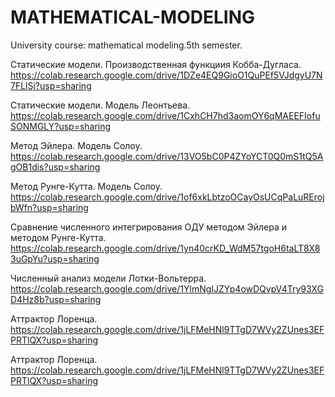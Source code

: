 # MATHEMATICAL-MODELING
University course: mathematical modeling.5th semester.

Статические модели. Производственная функциия Кобба-Дугласа.
https://colab.research.google.com/drive/1DZe4EQ9GioO1QuPEf5VJdgyU7N7FLlSj?usp=sharing

Статические модели. Модель Леонтьева.
https://colab.research.google.com/drive/1CxhCH7hd3aomOY6qMAEEFIofuSONMGLY?usp=sharing

Метод Эйлера. Модель Солоу.
https://colab.research.google.com/drive/13VO5bC0P4ZYoYCT0Q0mS1tQ5AgOB1dis?usp=sharing

Метод Рунге-Кутта. Модель Солоу.
https://colab.research.google.com/drive/1of6xkLbtzoOCayOsUCqPaLuRErojbWfn?usp=sharing

Сравнение численного интегрирования ОДУ  методом Эйлера и методом Рунге-Кутта.
https://colab.research.google.com/drive/1yn40crKD_WdM57tgoH6taLT8X83uGpYu?usp=sharing

Численный анализ модели Лотки-Вольтерра.
https://colab.research.google.com/drive/1YlmNgIJZYp4owDQvpV4Try93XGD4Hz8b?usp=sharing

Аттрактор Лоренца.
https://colab.research.google.com/drive/1jLFMeHNl9TTgD7WVy2ZUnes3EFPRTlQX?usp=sharing


Аттрактор Лоренца.
https://colab.research.google.com/drive/1jLFMeHNl9TTgD7WVy2ZUnes3EFPRTlQX?usp=sharing

